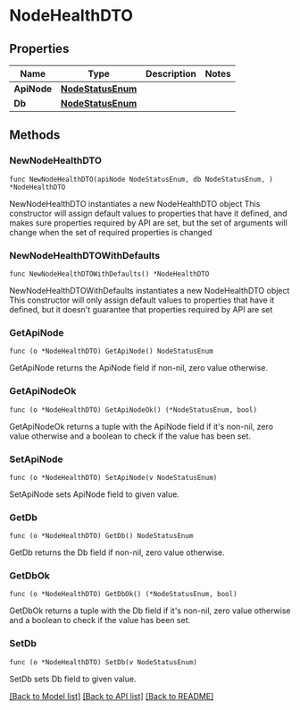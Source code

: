 # NodeHealthDTO

## Properties

Name | Type | Description | Notes
------------ | ------------- | ------------- | -------------
**ApiNode** | [**NodeStatusEnum**](NodeStatusEnum.md) |  | 
**Db** | [**NodeStatusEnum**](NodeStatusEnum.md) |  | 

## Methods

### NewNodeHealthDTO

`func NewNodeHealthDTO(apiNode NodeStatusEnum, db NodeStatusEnum, ) *NodeHealthDTO`

NewNodeHealthDTO instantiates a new NodeHealthDTO object
This constructor will assign default values to properties that have it defined,
and makes sure properties required by API are set, but the set of arguments
will change when the set of required properties is changed

### NewNodeHealthDTOWithDefaults

`func NewNodeHealthDTOWithDefaults() *NodeHealthDTO`

NewNodeHealthDTOWithDefaults instantiates a new NodeHealthDTO object
This constructor will only assign default values to properties that have it defined,
but it doesn't guarantee that properties required by API are set

### GetApiNode

`func (o *NodeHealthDTO) GetApiNode() NodeStatusEnum`

GetApiNode returns the ApiNode field if non-nil, zero value otherwise.

### GetApiNodeOk

`func (o *NodeHealthDTO) GetApiNodeOk() (*NodeStatusEnum, bool)`

GetApiNodeOk returns a tuple with the ApiNode field if it's non-nil, zero value otherwise
and a boolean to check if the value has been set.

### SetApiNode

`func (o *NodeHealthDTO) SetApiNode(v NodeStatusEnum)`

SetApiNode sets ApiNode field to given value.


### GetDb

`func (o *NodeHealthDTO) GetDb() NodeStatusEnum`

GetDb returns the Db field if non-nil, zero value otherwise.

### GetDbOk

`func (o *NodeHealthDTO) GetDbOk() (*NodeStatusEnum, bool)`

GetDbOk returns a tuple with the Db field if it's non-nil, zero value otherwise
and a boolean to check if the value has been set.

### SetDb

`func (o *NodeHealthDTO) SetDb(v NodeStatusEnum)`

SetDb sets Db field to given value.



[[Back to Model list]](../README.md#documentation-for-models) [[Back to API list]](../README.md#documentation-for-api-endpoints) [[Back to README]](../README.md)


